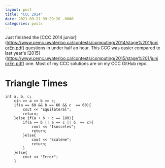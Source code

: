 ```yaml
---
layout: post
title: "CCC 2014"
date: 2021-09-21 09:29:20 -0000
categories: posts
---
```


Just finished the [CCC 2014 junior] (https://www.cemc.uwaterloo.ca/contests/computing/2014/stage%201/juniorEn.pdf) questions in under half an hour. This CCC was 
easier compared to last year's [2015] (https://www.cemc.uwaterloo.ca/contests/computing/2015/stage%201/juniorEn.pdf) one. Most of my CCC solutions are on my CCC 
GitHub repo.

# Triangle Times
```
int a, b, c;
    cin >> a >> b >> c;
    if(a == 60 && b == 60 && c  == 60){
        cout << "Equilateral";
        return;
    }else if(a + b + c == 180){
        if(a == b || a == c || b  == c){
            cout << "Isosceles";
            return;
        }else{
            cout << "Scalene";
            return;
        }
    }else{
        cout << "Error";
    }
```
